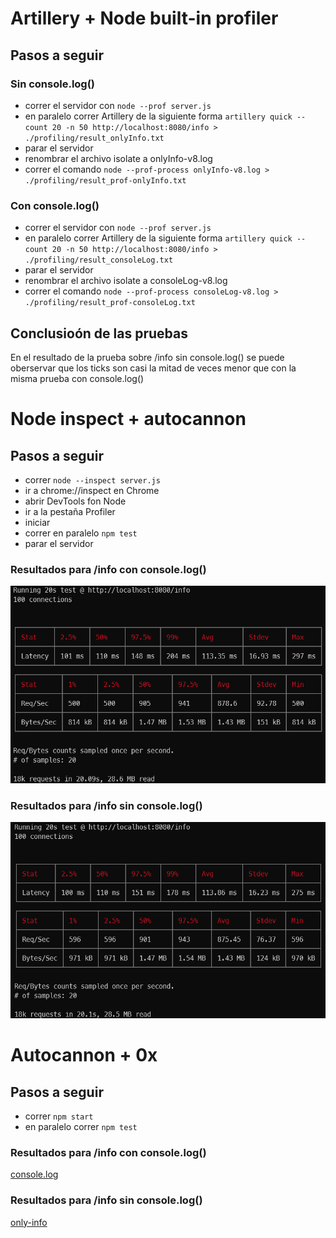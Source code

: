# Artillery + Node built-in profiler

## Pasos a seguir

### Sin console.log()

- correr el servidor con `node --prof server.js`
- en paralelo correr Artillery de la siguiente forma `artillery quick --count 20 -n 50 http://localhost:8080/info > ./profiling/result_onlyInfo.txt`
- parar el servidor
- renombrar el archivo isolate a onlyInfo-v8.log
- correr el comando `node --prof-process onlyInfo-v8.log > ./profiling/result_prof-onlyInfo.txt`

### Con console.log()

- correr el servidor con `node --prof server.js`
- en paralelo correr Artillery de la siguiente forma `artillery quick --count 20 -n 50 http://localhost:8080/info > ./profiling/result_consoleLog.txt`
- parar el servidor
- renombrar el archivo isolate a consoleLog-v8.log
- correr el comando `node --prof-process consoleLog-v8.log > ./profiling/result_prof-consoleLog.txt`

## Conclusioón de las pruebas

En el resultado de la prueba sobre /info sin console.log() se puede oberservar que los ticks son casi la mitad de veces menor que con la misma prueba con console.log()

# Node inspect + autocannon

## Pasos a seguir

- correr `node --inspect server.js`
- ir a chrome://inspect en Chrome
- abrir DevTools fon Node
- ir a la pestaña Profiler
- iniciar
- correr en paralelo `npm test`
- parar el servidor

### Resultados para /info con console.log()

![console.log](./profiling/with_console-log.png)

### Resultados para /info sin console.log()

![only-info](./profiling/only-info.png)

# Autocannon + 0x

## Pasos a seguir

- correr `npm start`
- en paralelo correr `npm test`

### Resultados para /info con console.log()

[console.log](./profiling/console-log_16716.0x/flamegraph.html)

### Resultados para /info sin console.log()

[only-info](./profiling/onlyInfo_4660.0x/flamegraph.html)